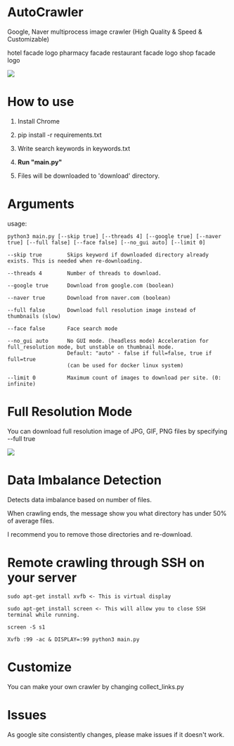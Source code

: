 # AutoCrawler
Google, Naver multiprocess image crawler (High Quality & Speed & Customizable)

hotel facade logo
pharmacy facade
restaurant facade logo
shop facade logo



![](docs/animation.gif)

# How to use

1. Install Chrome

2. pip install -r requirements.txt

3. Write search keywords in keywords.txt

4. **Run "main.py"**

5. Files will be downloaded to 'download' directory.


# Arguments
usage:
```
python3 main.py [--skip true] [--threads 4] [--google true] [--naver true] [--full false] [--face false] [--no_gui auto] [--limit 0]
```

```
--skip true        Skips keyword if downloaded directory already exists. This is needed when re-downloading.

--threads 4        Number of threads to download.

--google true      Download from google.com (boolean)

--naver true       Download from naver.com (boolean)

--full false       Download full resolution image instead of thumbnails (slow)

--face false       Face search mode

--no_gui auto      No GUI mode. (headless mode) Acceleration for full_resolution mode, but unstable on thumbnail mode.
                   Default: "auto" - false if full=false, true if full=true
                   (can be used for docker linux system)
                   
--limit 0          Maximum count of images to download per site. (0: infinite)
```


# Full Resolution Mode

You can download full resolution image of JPG, GIF, PNG files by specifying --full true

![](docs/full.gif)



# Data Imbalance Detection

Detects data imbalance based on number of files.

When crawling ends, the message show you what directory has under 50% of average files.

I recommend you to remove those directories and re-download.


# Remote crawling through SSH on your server

```
sudo apt-get install xvfb <- This is virtual display

sudo apt-get install screen <- This will allow you to close SSH terminal while running.

screen -S s1

Xvfb :99 -ac & DISPLAY=:99 python3 main.py
```

# Customize

You can make your own crawler by changing collect_links.py

# Issues

As google site consistently changes, please make issues if it doesn't work.
